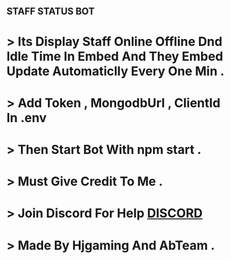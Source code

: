 ## STAFF STATUS BOT

# > Its Display Staff Online Offline Dnd Idle Time In Embed And They Embed Update Automaticlly Every One Min .
# > Add Token , MongodbUrl , ClientId In .env
# > Then Start Bot With npm start .
# > Must Give Credit To Me .
# > Join Discord For Help [DISCORD](https://discord.gg/MXx4dUPVe9)
# > Made By Hjgaming And AbTeam .
